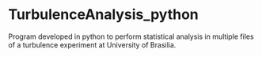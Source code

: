 # TurbulenceAnalysis_python
Program developed in python to perform statistical analysis in multiple files of a turbulence experiment at University of Brasilia.
